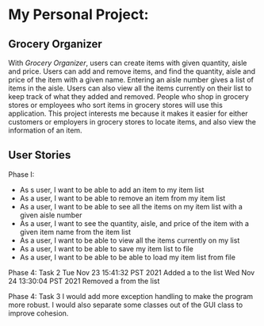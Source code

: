 # My Personal Project:

## Grocery Organizer

With *Grocery Organizer*, users can create items with given quantity, aisle and price. Users can add and remove items,
and find the quantity, aisle and price of the item with a given name. Entering an aisle number gives a list of items in
the aisle. Users can also view all the items currently on their list to keep track of what they added and removed.
People who shop in grocery stores or employees who sort items in grocery stores will use this application. This project
interests me because it makes it easier for either customers or employers in grocery stores to locate items, and also
view the information of an item.

## User Stories

Phase I:

- As s user, I want to be able to add an item to my item list
- As a user, I want to be able to remove an item from my item list
- As a user, I want to be able to see all the items on my item list with a given aisle number
- As a user, I want to see the quantity, aisle, and price of the item with a given item name from the item list
- As a user, I want to be able to view all the items currently on my list
- As a user, I want to be able to save my item list to file
- As a user, I want to be able to be able to load my item list from file

Phase 4: Task 2
Tue Nov 23 15:41:32 PST 2021
Added a to the list
Wed Nov 24 13:30:04 PST 2021
Removed a from the list

Phase 4: Task 3
I would add more exception handling to make the program more robust. I would also separate some classes out of the 
GUI class to improve cohesion. 

